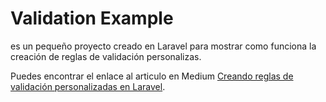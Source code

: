 # Validation Example

es un pequeño proyecto creado en Laravel para mostrar como funciona la creación de reglas de validación personalizas.


Puedes encontrar el enlace al articulo en Medium [Creando reglas de validación personalizadas en Laravel](https://medium.com/@vlltr/creando-reglas-de-validaci%C3%B3n-personalizadas-en-laravel-79197ad63c).